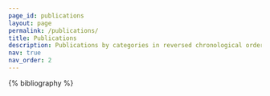 ```yaml
---
page_id: publications
layout: page
permalink: /publications/
title: Publications
description: Publications by categories in reversed chronological order.
nav: true
nav_order: 2
---
```


<!-- _pages/publications.md -->
<div class="publications">

{% bibliography %}

</div>
